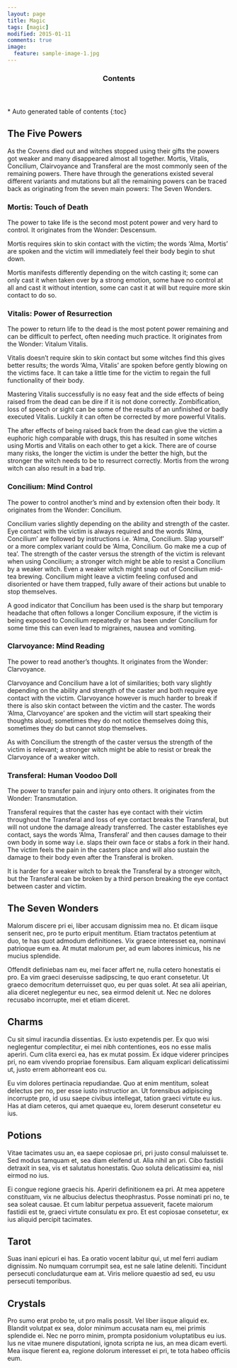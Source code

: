 ```yaml
---
layout: page
title: Magic
tags: [magic]
modified: 2015-01-11
comments: true
image:
  feature: sample-image-1.jpg
---
```


<section id="table-of-contents" class="toc">
  <header>
    <h3>Contents</h3>
  </header>
<div id="drawer" markdown="1">
*  Auto generated table of contents
{:toc}
</div>
</section><!-- /#table-of-contents -->

## The Five Powers

As the Covens died out and witches stopped using their gifts the powers got weaker and many disappeared almost all together. Mortis, Vitalis, Concilium, Clairvoyance and Transferal are the most commonly seen of the remaining powers. There have through the generations existed several different variants and mutations but all the remaining powers can be traced back as originating from the seven main powers: The Seven Wonders. 

### Mortis: Touch of Death

The power to take life is the second most potent power and very hard to control. It originates from the Wonder: Descensum. 

Mortis requires skin to skin contact with the victim; the words ‘Alma, Mortis’ are spoken and the victim will immediately feel their body begin to shut down. 

Mortis manifests differently depending on the witch casting it; some can only cast it when taken over by a strong emotion, some have no control at all and cast it without intention, some can cast it at will but require more skin contact to do so. 

### Vitalis: Power of Resurrection

The power to return life to the dead is the most potent power remaining and can be difficult to perfect, often needing much practice. It originates from the Wonder: Vitalum Vitalis.

Vitalis doesn’t require skin to skin contact but some witches find this gives better results; the words ‘Alma, Vitalis’ are spoken before gently blowing on the victims face. It can take a little time for the victim to regain the full functionality of their body.

Mastering Vitalis successfully is no easy feat and the side effects of being raised from the dead can be dire if it is not done correctly. Zombification, loss of speech or sight can be some of the results of an unfinished or badly executed Vitalis. Luckily it can often be corrected by more powerful Vitalis.

The after effects of being raised back from the dead can give the victim a euphoric high comparable with drugs, this has resulted in some witches using Mortis and Vitalis on each other to get a kick. There are of course many risks, the longer the victim is under the better the high, but the stronger the witch needs to be to resurrect correctly. Mortis from the wrong witch can also result in a bad trip.

### Concilium: Mind Control

The power to control another’s mind and by extension often their body. It originates from the Wonder: Concilium.

Concilium varies slightly depending on the ability and strength of the caster. Eye contact with the victim is always required and the words ‘Alma, Concilium’ are followed by instructions i.e. ‘Alma, Concilium. Slap yourself’ or a more complex variant could be ‘Alma, Concilium. Go make me a cup of tea’. The strength of the caster versus the strength of the victim is relevant when using Concilium; a stronger witch might be able to resist a Concilium by a weaker witch. Even a weaker witch might snap out of Concilium mid-tea brewing. Concilium might leave a victim feeling confused and disoriented or have them trapped, fully aware of their actions but unable to stop themselves. 

A good indicator that Concilium has been used is the sharp but temporary headache that often follows a longer Concilium exposure, if the victim is being exposed to Concilium repeatedly or has been under Concilium for some time this can even lead to migraines, nausea and vomiting.

### Clarvoyance: Mind Reading

The power to read another’s thoughts. It originates from the Wonder: Clarvoyance.

Clarvoyance and Concilium have a lot of similarities; both vary slightly depending on the ability and strength of the caster and both require eye contact with the victim. Clarvoyance however is much harder to break if there is also skin contact between the victim and the caster. The words ‘Alma, Clarvoyance’ are spoken and the victim will start speaking their thoughts aloud; sometimes they do not notice themselves doing this, sometimes they do but cannot stop themselves.

As with Concilium the strength of the caster versus the strength of the victim is relevant; a stronger witch might be able to resist or break the Clarvoyance of a weaker witch. 

### Transferal: Human Voodoo Doll

The power to transfer pain and injury onto others. It originates from the Wonder: Transmutation.

Transferal requires that the caster has eye contact with their victim throughout the Transferal and loss of eye contact breaks the Transferal, but will not undone the damage already transferred. The caster establishes eye contact, says the words ‘Alma, Transferal’ and then causes damage to their own body in some way i.e. slaps their own face or stabs a fork in their hand. The victim feels the pain in the casters place and will also sustain the damage to their body even after the Transferal is broken. 

It is harder for a weaker witch to break the Transferal by a stronger witch, but the Transferal can be broken by a third person breaking the eye contact between caster and victim.

## The Seven Wonders

Malorum discere pri ei, liber accusam dignissim mea no. Et dicam iisque senserit nec, pro te purto eripuit mentitum. Etiam tractatos petentium at duo, te has quot admodum definitiones. Vix graece interesset ea, nominavi patrioque eum ea. At mutat malorum per, ad eum labores inimicus, his ne mucius splendide.

Offendit definiebas nam eu, mei facer affert ne, nulla cetero honestatis ei pro. Ea vim graeci deseruisse sadipscing, te quo erant consetetur. Ut graeco democritum deterruisset quo, eu per quas solet. At sea alii apeirian, alia diceret neglegentur eu nec, sea eirmod delenit ut. Nec ne dolores recusabo incorrupte, mei et etiam diceret.

## Charms

Cu sit simul iracundia dissentias. Ex iusto expetendis per. Ex quo wisi neglegentur complectitur, ei mei nibh contentiones, eos no esse malis aperiri. Cum clita exerci ea, has ex mutat possim. Ex idque viderer principes pri, no eam vivendo propriae forensibus. Eam aliquam explicari delicatissimi ut, justo errem abhorreant eos cu.

Eu vim dolores pertinacia repudiandae. Quo at enim mentitum, soleat delectus per no, per esse iusto instructior an. Ut forensibus adipiscing incorrupte pro, id usu saepe civibus intellegat, tation graeci virtute eu ius. Has at diam ceteros, qui amet quaeque eu, lorem deserunt consetetur eu ius.

## Potions

Vitae tacimates usu an, ea saepe copiosae pri, pri justo consul maluisset te. Sed modus tamquam et, sea diam eleifend ut. Alia nihil an pri. Cibo fastidii detraxit in sea, vis et salutatus honestatis. Quo soluta delicatissimi ea, nisl eirmod no ius.

Ei congue regione graecis his. Aperiri definitionem ea pri. At mea appetere constituam, vix ne albucius delectus theophrastus. Posse nominati pri no, te sea soleat causae. Et cum labitur perpetua assueverit, facete maiorum fastidii est te, graeci virtute consulatu ex pro. Et est copiosae consetetur, ex ius aliquid percipit tacimates.

## Tarot

Suas inani epicuri ei has. Ea oratio vocent labitur qui, ut mel ferri audiam dignissim. No numquam corrumpit sea, est ne sale latine deleniti. Tincidunt persecuti concludaturque eam at. Viris meliore quaestio ad sed, eu usu persecuti temporibus.

## Crystals

Pro sumo erat probo te, ut pro malis possit. Vel liber iisque aliquid ex. Blandit volutpat ex sea, dolor minimum accusata nam eu, mei primis splendide ei. Nec ne porro minim, prompta posidonium voluptatibus eu ius. Ius ne vitae munere disputationi, ignota scripta ne ius, an mea dicam everti. Mea iisque fierent ea, regione dolorum interesset ei pri, te tota habeo officiis eum.
